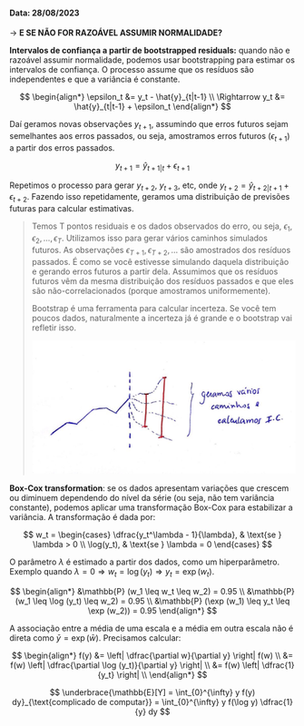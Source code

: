 #### Data: 28/08/2023

$\rightarrow$ **E SE NÃO FOR RAZOÁVEL ASSUMIR NORMALIDADE?**

**Intervalos de confiança a partir de bootstrapped residuals:** quando não e razoável assumir normalidade, podemos usar bootstrapping para estimar os intervalos de confiança. O processo assume que os resíduos são independentes e que a variância é constante.

$$
\begin{align*}
\epsilon_t &= y_t - \hat{y}_{t|t-1} \\
\Rightarrow y_t &= \hat{y}_{t|t-1} + \epsilon_t
\end{align*}
$$

Daí geramos novas observações $y_{t+1}$, assumindo que erros futuros sejam semelhantes aos erros passados, ou seja, amostramos erros futuros ($\epsilon_{t+1}$) a partir dos erros passados.

$$
y_{t+1} = \hat{y}_{t+1|t} + \epsilon_{t+1}
$$

Repetimos o processo para gerar $y_{t+2}$, $y_{t+3}$, etc, onde $y_{t+2} = \hat{y}_{t+2|t+1} + \epsilon_{t+2}$. Fazendo isso repetidamente, geramos uma distribuição de previsões futuras para calcular estimativas.

> Temos T pontos residuais e os dados observados do erro, ou seja, $\epsilon_1, \epsilon_2, \dots, \epsilon_T$. Utilizamos isso para gerar vários caminhos simulados futuros. As observações $\epsilon_{T+1}, \epsilon_{T+2}, \dots$ são amostrados dos resíduos passados. É como se você estivesse simulando daquela distribuição e gerando erros futuros a partir dela. Assumimos que os resíduos futuros vêm da mesma distribuição dos resíduos passados e que eles são não-correlacionados (porque amostramos uniformemente). 
>
> Bootstrap é uma ferramenta para calcular incerteza. Se você tem poucos dados, naturalmente a incerteza já é grande e o bootstrap vai refletir isso.
>
> ![bootstrapping](../images/residuals-bootstrap.jpeg)

**Box-Cox transformation**: se os dados apresentam variações que crescem ou diminuem dependendo do nível da série (ou seja, não tem variância constante), podemos aplicar uma transformação Box-Cox para estabilizar a variância. A transformação é dada por:

$$
w_t = \begin{cases} 
\dfrac{y_t^\lambda - 1}{\lambda}, & \text{se } \lambda > 0 \\ 
\log(y_t), & \text{se } \lambda = 0 \end{cases}
$$

O parâmetro $\lambda$ é estimado a partir dos dados, como um hiperparâmetro. Exemplo quando $\lambda = 0 \Rightarrow w_t = \log(y_t) \Rightarrow y_t = \exp(w_t)$.

$$
\begin{align*}
    &\mathbb{P} (w_1 \leq w_t \leq w_2) = 0.95 \\
    &\mathbb{P} (w_1 \leq \log (y_t) \leq w_2) = 0.95 \\
    &\mathbb{P} (\exp (w_1) \leq y_t \leq \exp (w_2)) = 0.95
\end{align*}
$$

A associação entre a média de uma escala e a média em outra escala não é direta como $\bar{y} = \exp(\bar{w})$. Precisamos calcular:

$$
\begin{align*}
f(y) &= \left| \dfrac{\partial w}{\partial y} \right| f(w) \\
     &= f(w) \left| \dfrac{\partial \log (y_t)}{\partial y} \right| \\
     &= f(w) \left| \dfrac{1}{y_t} \right| \\
\end{align*}
$$

$$
\underbrace{\mathbb{E}[Y] = \int_{0}^{\infty} y f(y) dy}_{\text{complicado de computar}} = \int_{0}^{\infty} y f(\log y) \dfrac{1}{y} dy
$$
